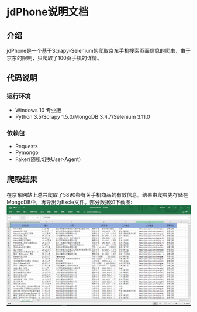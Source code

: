 jdPhone说明文档
==
介绍
 - 
jdPhone是一个基于Scrapy-Selenium的爬取京东手机搜索页面信息的爬虫，由于京东的限制，只爬取了100页手机的详情。<br>

代码说明
--
### 运行环境
* Windows 10 专业版<br>
* Python 3.5/Scrapy 1.5.0/MongoDB 3.4.7/Selenium 3.11.0<br>

### 依赖包
* Requests<br>
* Pymongo<br>
* Faker(随机切换User-Agent)<br>

爬取结果
-
在京东网站上总共爬取了5890条有关手机商品的有效信息。结果由爬虫先存储在MongoDB中，再导出为Excle文件。部分数据如下截图:<br>
![工作信息截图](https://github.com/lanluyu/pythonjob/blob/master/job.PNG)
